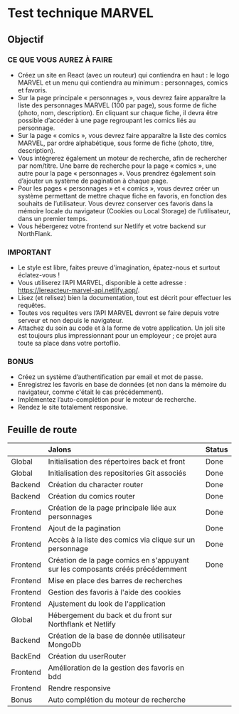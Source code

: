 # Test technique MARVEL

## Objectif

### CE QUE VOUS AUREZ À FAIRE

- Créez un site en React (avec un routeur) qui contiendra en haut : le logo MARVEL et un menu qui contiendra au minimum : personnages, comics et favoris.
- Sur la page principale « personnages », vous devrez faire apparaître la liste des personnages MARVEL (100 par page), sous forme de fiche (photo, nom, description). En cliquant sur chaque fiche, il devra être possible d’accéder à une page regroupant les comics liés au personnage.
- Sur la page « comics », vous devrez faire apparaître la liste des comics MARVEL, par ordre alphabétique, sous forme de fiche (photo, titre, description).
- Vous intégrerez également un moteur de recherche, afin de rechercher par nom/titre. Une barre de recherche pour la page « comics », une autre pour la page « personnages ». Vous prendrez également soin d’ajouter un système de pagination à chaque page.
- Pour les pages « personnages » et « comics », vous devrez créer un système permettant de mettre chaque fiche en favoris, en fonction des souhaits de l’utilisateur. Vous devrez conserver ces favoris dans la mémoire locale du navigateur (Cookies ou Local Storage) de l’utilisateur, dans un premier temps.
- Vous hébergerez votre frontend sur Netlify et votre backend sur NorthFlank.

### IMPORTANT

- Le style est libre, faites preuve d'imagination, épatez-nous et surtout éclatez-vous !
- Vous utiliserez l’API MARVEL, disponible à cette adresse : https://lereacteur-marvel-api.netlify.app/.
- Lisez (et relisez) bien la documentation, tout est décrit pour effectuer les requêtes.
- Toutes vos requêtes vers l’API MARVEL devront se faire depuis votre serveur et non depuis le navigateur.
- Attachez du soin au code et à la forme de votre application. Un joli site est toujours plus impressionnant pour un employeur ; ce projet aura toute sa place dans votre portoflio.

### BONUS

- Créez un système d’authentification par email et mot de passe.
- Enregistrez les favoris en base de données (et non dans la mémoire du navigateur, comme c'était le cas précédemment).
- Implémentez l’auto-complétion pour le moteur de recherche.
- Rendez le site totalement responsive.

## Feuille de route

|          | Jalons                                                                         | Status |
| :------- | :----------------------------------------------------------------------------- | :----- |
| Global   | Initialisation des répertoires back et front                                   | Done   |
| Global   | Initialisation des repositories Git associés                                   | Done   |
| Backend  | Création du character router                                                   | Done   |
| Backend  | Création du comics router                                                      | Done   |
| Frontend | Création de la page principale liée aux personnages                            | Done   |
| Frontend | Ajout de la pagination                                                         | Done   |
| Frontend | Accès à la liste des comics via clique sur un personnage                       | Done   |
| Frontend | Création de la page comics en s'appuyant sur les composants créés précédemment | Done   |
| Frontend | Mise en place des barres de recherches                                         |        |
| Frontend | Gestion des favoris à l'aide des cookies                                       |        |
| Frontend | Ajustement du look de l'application                                            |        |
| Global   | Hébergement du back et du front sur Northflank et Netlify                      |        |
| Backend  | Création de la base de donnée utilisateur MongoDb                              |        |
| BackEnd  | Création du userRouter                                                         |        |
| Frontend | Amélioration de la gestion des favoris en bdd                                  |        |
| Frontend | Rendre responsive                                                              |        |
| Bonus    | Auto complétion du moteur de recherche                                         |        |
